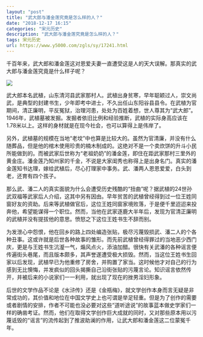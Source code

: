 ```yaml
---
layout: "post"
title: "武大郎与潘金莲究竟是怎么样的人？"
date: "2018-12-17 16:15"
categories: "宋元历史"
description: "武大郎与潘金莲究竟是怎么样的人？"
tags: 宋元历史
url: https://www.y5000.com/zgls/sy/17241.html
---
```






千百年来，武大郎和潘金莲这对恩爱夫妻一直遭受这是人的天大误解。那真实的武大郎与潘金莲究竟是什么样子呢？

![](https://img.y5000.com/uploads/allimg/170316/8-1F316131P6195.jpg)

武大郎本名武植，山东清河县武家那村人。武植出身贫寒，早年聪颖过人，崇文尚武，是典型的封建书生，少年即考中进士，不久出任山东阳谷县县令。在武植为官期间，清正廉明，平反冤狱，治理河患，处处为百姓着想，世人尊其为“武大郎”。1946年，武植墓被发掘。发掘者依旧比例和经验推断，武植的实际身高应该在1.78米以上。这样的身材就是在现今社会，也可以算得上是伟岸了。

另外，武植墓的规模在当地“老坟”中也算是比较大的。虽然为官清廉，并没有什么随葬品，但是他的棺木使用珍贵的楠木制成的。这绝对不是一个卖炊饼的升斗小民所能做到的。而被武家后世称为“老祖奶奶”的潘金莲，即住在距武家那村三里外的黄金庄。潘金莲乃知州家的千金，不说是大家闺秀也称得上是出身名门。真实的潘金莲知书达理，嫁给武植后，尽心打理家中事务。武、潘两人恩恩爱爱，白头到老，还育有四个孩子。

那么武、潘二人的真实面貌为什么会遭受历史残酷的“扭曲”呢？据武植的24世孙武双福等武家后人介绍，这其中另有因由。早年贫苦的武植曾经得到过一位王姓同窗好友的资助。后来等武植做官后，这位王姓同窗家境败落，于是便千里迢迢来投奔他，希望能谋得一个职位。然而，当他在武家逐鹿大半年后，发现为官清正廉明的武植并没有提拔他的意思。愤怒之下这位王姓书生不辞而别。

为发泄心中怨恨，他在回乡的路上四处编造张贴，极尽污蔑毁损武、潘二人的个各种丑事。这或许就是后世各种故事的雏形。而先前武植曾经得罪过的当地恶少西门庆，更是与王姓书生沆瀣一气，煽风点火，添油加醋。很快有关武潘的各种谣言便传遍街头巷尾，而且版本颇多，其声誉遂遭受极大损毁。然而，当这位王姓书生回家以后发现，武植早已为他重修了房舍，并购置了家当。这时候他才对自己的行为感到无比懊悔，并发疯似的回头揭撕自己沿街张贴的污蔑言论。知识谣言依然传开，并被后来的小说家们一一利用，就出现了现在的挫男淫妇形象。

后世的文学作品不论是《水浒传》还是《金瓶梅》，就文学创作本身而言无疑是非常成功的，其价值和地位在中国文学史上也可谓是举足轻重。但是为了创作的需要或者剧情的安排，作者不可能也没必要对这些“道听途说”的故事蓝本做史学家们一样的确凿考证。然而，他们在取得文学创作巨大成就的同时，又对那些原本用以污蔑诋毁的“谣言”的流传起到了推波助澜的作用，让武大郎和潘金莲这二位蒙冤千年。
